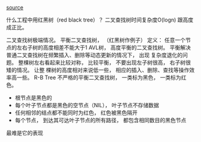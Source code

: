 [source](https://time.geekbang.org/column/article/68638)

什么工程中用红黑树（red black tree）？
二叉查找树时间复杂度O(logn) 跟高度成正比。

二叉查找树极端情况。  平衡二叉查找树， （红黑树作例子）
定义：
  任意一个节点的左右子树的高度相差不能大于1
AVL树， 高度平衡的二叉查找树。
平衡解决普通二叉查找树在频繁插入、删除等动态更新的情况下， 出现 复杂度退化的问题。
整棵树左右看起来比较对称， 比较平衡， 不要出现左子树很高， 右子树很矮的情况。 让整
棵树的高度相对来说低一些， 相应的插入、删除、查找等操作效率高一些。
R-B Tree  不严格的平衡二叉查找树， 一类标为黑色， 一类标为红色。 
- 根节点是黑色的
- 每个叶子节点都是黑色的空节点（NIL）， 叶子节点不存储数据
- 任何相邻的结点都不能同时为红色， 红色被黑色隔开
- 每个节点， 到达其可达叶子节点的所有路径， 都包含相同数目的黑色节点

最难是它的表现
